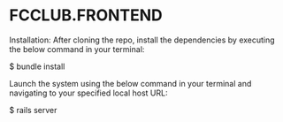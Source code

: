 # FCCLUB.FRONTEND

Installation:
After cloning the repo, install the dependencies by executing the below command in your terminal:

$ bundle install

Launch the system using the below command in your terminal and navigating to your specified local host URL:

$ rails server
